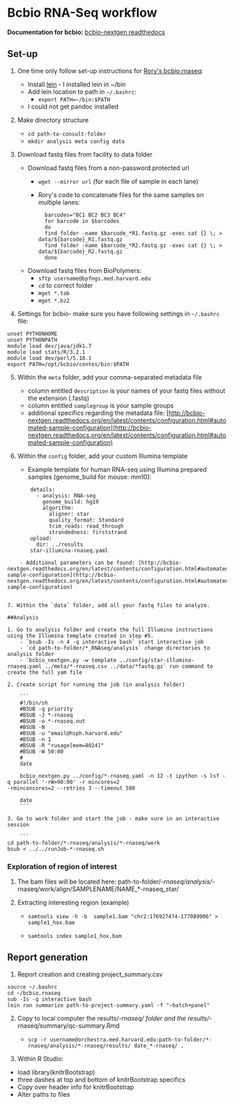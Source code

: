 # Bcbio RNA-Seq workflow
**Documentation for bcbio:** [bcbio-nextgen readthedocs](http://bcbio-nextgen.readthedocs.org/en/latest/contents/pipelines.html#rna-seq)

## Set-up
1. One time only follow set-up instructions for [Rory's bcbio.rnaseq](https://github.com/roryk/bcbio.rnaseq): 
	- Install [lein](https://github.com/technomancy/leiningen) - I installed lein in ~/bin
	- Add lein location to path in `~/.bashrc`:
		- `export PATH=~/bin:$PATH`
	- I could not get pandoc installed
2. Make directory structure 
    - `cd path-to-consult-folder`
    - `mkdir analysis meta config data`
    
3. Download fastq files from facility to data folder
	
	- Download fastq files from a non-password protected url
		- `wget --mirror url` (for each file of sample in each lane)
   	 	- Rory's code to concatenate files for the same samples on multiple lanes: 
    
    			barcodes="BC1 BC2 BC3 BC4"
    			for barcode in $barcodes
    			do
    			find folder -name $barcode_*R1.fastq.gz -exec cat {} \; > data/${barcode}_R1.fastq.gz
    			find folder -name $barcode_*R2.fastq.gz -exec cat {} \; > data/${barcode}_R2.fastq.gz
    			done

   	- Download fastq files from BioPolymers: 
		- `sftp username@bpfngs.med.harvard.edu`
		- `cd` to correct folder
		- `mget *.tab`
		- `mget *.bz2`



4. Settings for bcbio- make sure you have following settings in `~/.bashrc` file:
 
 ```
 unset PYTHONHOME
 unset PYTHONPATH
 module load dev/java/jdk1.7
 module load stats/R/3.2.1
 module load dev/perl/5.18.1
 export PATH=/opt/bcbio/centos/bin:$PATH
 ```
    
5. Within the `meta` folder, add your comma-separated metadata file
    - column entitled `description` is your names of your fastq files without the extension (.fastq) 
    - column entitled `samplegroup` is your sample groups
    - additional specifics regarding the metadata file: [http://bcbio-nextgen.readthedocs.org/en/latest/contents/configuration.html#automated-sample-configuration](http://bcbio-nextgen.readthedocs.org/en/latest/contents/configuration.html#automated-sample-configuration) 
        
6. Within the `config` folder, add your custom Illumina template
    - Example template for human RNA-seq using Illumina prepared samples (genome_build for mouse: mm10):

	```
        details:
          - analysis: RNA-seq
            genome_build: hg19
            algorithm:
              aligner: star
              quality_format: Standard
              trim_reads: read_through
              strandedness: firststrand 
        upload:
          dir: ../results
        star-illumina-rnaseq.yaml 
```
	- Additional parameters can be found: [http://bcbio-nextgen.readthedocs.org/en/latest/contents/configuration.html#automated-sample-configuration](http://bcbio-nextgen.readthedocs.org/en/latest/contents/configuration.html#automated-sample-configuration) 

 
7. Within the `data` folder, add all your fastq files to analyze.

##Analysis

1. Go to analysis folder and create the full Illumina instructions using the Illumina template created in step #5.
    - `bsub -Is -n 4 -q interactive bash` start interactive job
    - `cd path-to-folder/*_RNAseq/analysis` change directories to analysis folder
    - `bcbio_nextgen.py -w template ../config/star-illumina-rnaseq.yaml ../meta/*-rnaseq.csv ../data/*fastq.gz` run command to create the full yam file

2. Create script for running the job (in analysis folder)

	```
	#!/bin/sh
	#BSUB -q priority
	#BSUB -J *-rnaseq
	#BSUB -o *-rnaseq.out
	#BSUB -N
	#BSUB -u "email@hsph.harvard.edu"
	#BSUB -n 1
	#BSUB -R "rusage[mem=8024]"
	#BSUB -W 50:00
	#
	date

	bcbio_nextgen.py ../config/*-rnaseq.yaml -n 12 -t ipython -s lsf -q parallel '-rW=90:00' -r mincores=2
-rminconcores=2 --retries 3 --timeout 580

	date
	```

3. Go to work folder and start the job - make sure in an interactive session 

	```
cd path-to-folder/*-rnaseq/analysis/*-rnaseq/work
bsub < ../../runJob-*-rnaseq.sh
```

### Exploration of region of interest

1. The bam files will be located here:
path-to-folder/*-rnaseq/analysis/*-rnaseq/work/align/SAMPLENAME/NAME_*-rnaseq_star/

2. Extracting interesting region (example)
	- `samtools view -h -b  sample1.bam "chr2:176927474-177089906" > sample1_hox.bam`

	- `samtools index sample1_hox.bam`

## Report generation
1. Report creation and creating project_summary.csv

```
source ~/.bashrc
cd ~/bcbio.rnaseq
sub -Is -q interactive bash
lein run summarize path-to-project-summary.yaml -f "~batch+panel"
```
2. Copy to local computer the results/*-rnaseq/ folder and the results/*-rnaseq/summary/qc-summary.Rmd
    - `scp -r username@orchestra.med.harvard.edu:path-to-folder/*-rnaseq/analysis/*-rnaseq/results/
date_*-rnaseq/ .`

3. Within R Studio:
- load library(knitrBootstrap)
- three dashes at top and bottom of knitrBootstrap specifics
- Copy over header info for knitrBootstrap
- Alter paths to files
